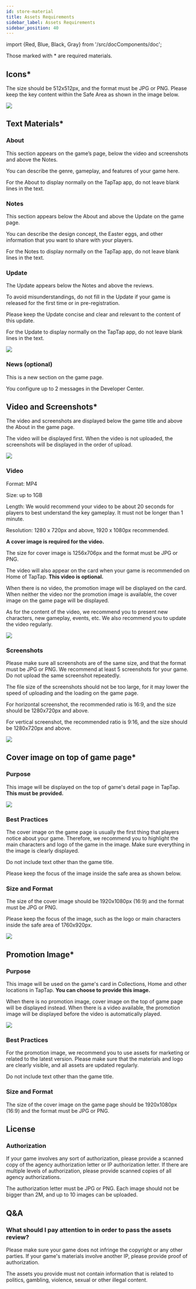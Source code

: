 ```yaml
---
id: store-material 
title: Assets Requirements
sidebar_label: Assets Requirements
sidebar_position: 40
---
```


import {Red, Blue, Black, Gray} from '/src/docComponents/doc';

Those marked with <Red>*</Red> are required materials.   

## Icons<Red>*</Red>

The size should be 512x512px, and the format must be JPG or PNG. Please keep the key content within the Safe Area as shown in the image below.  

 

![ ](/img/Assets-Requirements-1.png)  

## Text Materials<Red>*</Red>

### About

This section appears on the game’s page, below the video and screenshots and above the Notes.

You can describe the genre, gameplay, and features of your game here.

For the About to display normally on the TapTap app, do not leave blank lines in the text.



### Notes 

This section appears below the About and above the Update on the game page.

You can describe the design concept, the Easter eggs, and other information that you want to share with your players.

For the Notes to display normally on the TapTap app, do not leave blank lines in the text.

### Update

The Update appears below the Notes and above the reviews. 

To avoid misunderstandings, do not fill in the Update if your game is released for the first time or in pre-registration.

Please keep the Update concise and clear and relevant to the content of this update.

For the Update to display normally on the TapTap app, do not leave blank lines in the text.

![ ](/img/Assets-Requirements-2.png)

### News (optional)

This is a new section on the game page.

You configure up to 2 messages in the Developer Center. 



## Video and Screenshots<Red>*</Red>

The video and screenshots are displayed below the game title and above the About in the game page.

The video will be displayed first. When the video is not uploaded, the screenshots will be displayed in the order of upload.

![ ](/img/Assets-Requirements-3.png) 

### Video

Format: MP4

Size: up to 1GB

Length: We would recommend your video to be about 20 seconds for players to best understand the key gameplay. It must not be longer than 1 minute.

Resolution: 1280 x 720px and above, 1920 x 1080px recommended.

**A cover image is required for the video.**

The size for cover image is 1256x706px and the format must be JPG or PNG.

The video will also appear on the card when your game is recommended on Home of TapTap.  **This video is optional.**

When there is no video, the promotion image will be displayed on the card. When neither the video nor the promotion image is available, the cover image on the game page will be displayed.

As for the content of the video, we recommend you to present new characters, new gameplay, events, etc. We also recommend you to update the video regularly.

![ ](/img/Assets-Requirements-5.png)  
  

### Screenshots

Please make sure all screenshots are of the same size, and that the format must be JPG or PNG. We recommend at least 5 screenshots for your game. Do not upload the same screenshot repeatedly.

The file size of the screenshots should not be too large, for it may lower the speed of uploading and the loading on the game page.

For horizontal screenshot, the recommended ratio is 16:9, and the size should be 1280x720px and above.

For vertical screenshot, the recommended ratio is 9:16, and the size should be 1280x720px and above.



![ ](/img/Assets-Requirements-6.png) 

## Cover image on top of game page<Red>*</Red>

### Purpose

This image will be displayed on the top of game's detail page in TapTap. **This must be provided.** 

![ ](/img/Assets-Requirements-7.png)     

### Best Practices

The cover image on the game page is usually the first thing that players notice about your game. Therefore, we recommend you to highlight the main characters and logo of the game in the image. Make sure everything in the image is clearly displayed.

Do not include text other than the game title.

Please keep the focus of the image inside the safe area as shown below.

### Size and Format

The size of the cover image  should be 1920x1080px (16:9) and the format must be JPG or PNG.

Please keep the focus of the image, such as the logo or main characters inside the safe area of 1760x920px.

![ ](/img/Assets-Requirements-8.png)  

##  Promotion Image<Red>*</Red>

### Purpose

This image will be used on the game's card in Collections, Home and other locations in TapTap. **You can choose to provide this image.**

When there is no promotion image, cover image on the top of game page will be displayed instead. When there is a video available, the promotion image will be displayed before the video is automatically played.

![ ](/img/Assets-Requirements-9.png)  

### Best Practices

For the promotion image, we recommend you to use assets for marketing or related to the latest version. Please make sure that the materials and logo are clearly visible, and all assets are updated regularly. 

Do not include text other than the game title.

### Size and Format

The size of the cover image on the game page should be 1920x1080px (16:9) and the format must be JPG or PNG.

## License

### Authorization

If your game involves any sort of authorization, please provide a scanned copy of the agency authorization letter or IP authorization letter. If there are multiple levels of authorization, please provide scanned copies of all agency authorizations.  

The authorization letter must be JPG or PNG. Each image should not be bigger than 2M, and up to 10 images can be uploaded.  

## Q&A

### What should I pay attention to in order to pass the assets review?

Please make sure your game does not infringe the copyright or any other parties. If your game's materials involve another IP, please provide proof of authorization.

The assets you provide must not contain information that is related to politics, gambling, violence, sexual or other illegal content.  
